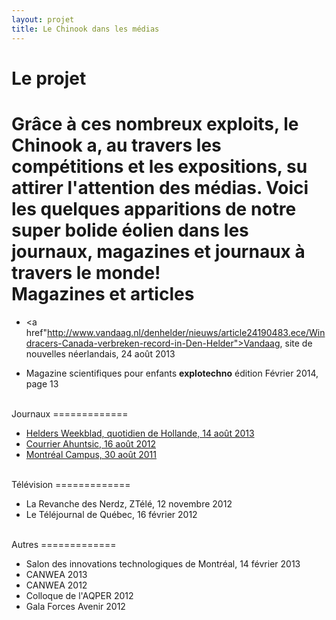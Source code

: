```yaml
---
layout: projet
title: Le Chinook dans les médias
---
```


Le projet
=========

Grâce à ces nombreux exploits, le Chinook a, au travers les compétitions et les
expositions, su attirer l'attention des médias. Voici les quelques apparitions 
de notre super bolide éolien dans les journaux, magazines et journaux à travers
le monde!
<br>
Magazines et articles
=============

- <a href"http://www.vandaag.nl/denhelder/nieuws/article24190483.ece/Windracers-Canada-verbreken-record-in-Den-Helder">Vandaag, site de nouvelles néerlandais, 24 août 2013
</a>

- Magazine scientifiques pour enfants **explotechno** édition Février 2014, page 13

<br>
Journaux
=============

- <a href="http://www.dichtbij.nl/noordkop/regio/artikel/2975201/racing-aeolus-den-helder-hoopt-op-winderige-zeedijk-.aspx">Helders Weekblad, quotidien de Hollande, 14 août 2013</a>
- <a href="http://www.courrierahuntsic.com/Actualites/Vos-nouvelles/2012-08-16/article-3054022/Ingenieurs-dans-le-vent/1">Courrier Ahuntsic, 16 août 2012</a>
- <a href="http://montrealcampus.ca/2011/08/transporte-par-le-vent-3/">Montréal Campus, 30 août 2011</a>

<br>
Télévision
=============

- La Revanche des Nerdz, ZTélé, 12 novembre 2012
- Le Téléjournal de Québec, 16 février 2012

<br>
Autres
=============

- Salon des innovations technologiques de Montréal, 14 février 2013</li>
- CANWEA 2013</li>
- CANWEA 2012</li>
- Colloque de l'AQPER 2012</li>
- Gala Forces Avenir 2012</li>

